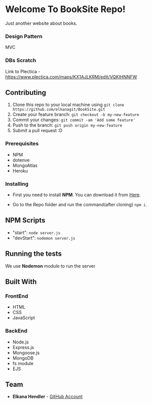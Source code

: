 # Welcome To BookSite Repo!

Just another website about books.

### Design Pattern
MVC

### DBs Scratch
Link to Plectica - https://www.plectica.com/maps/KX1AJLKRM/edit/VQKIHNNFW

## Contributing

1. Clone this repo to your local machine using `git clone https://github.com/elkanagit/BookSite.git`
2. Create your feature branch: `git checkout -b my-new-feature`
3. Commit your changes: `git commit -am 'Add some feature'`
4. Push to the branch: `git push origin my-new-feature`
5. Submit a pull request :D

### Prerequisites

* NPM
* dotenve
* MongoAtlas
* Heroku

### Installing

* First you need to install **NPM**. You can download it from [Here](https://www.npmjs.com/get-npm).

* Go to the Repo folder and run the command(after cloning) `npm i`.

## NPM Scripts
* "start": `node server.js`
* "devStart": `nodemon server.js`

## Running the tests

We use **Nodemon** module to run the server

## Built With
### FrontEnd
* HTML
* CSS
* JavaScript

### BackEnd
* Node.js
* Express.js
* Mongoose.js
* MongoDB
* fs module
* EJS


## Team

* **Elkana Hendler** - [GitHub Account](https://github.com/elkanagit)
